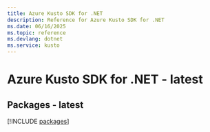 ```yaml
---
title: Azure Kusto SDK for .NET
description: Reference for Azure Kusto SDK for .NET
ms.date: 06/16/2025
ms.topic: reference
ms.devlang: dotnet
ms.service: kusto
---
```

# Azure Kusto SDK for .NET - latest
## Packages - latest
[!INCLUDE [packages](kusto-index.md)]